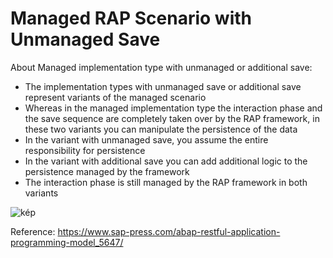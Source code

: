 # Managed RAP Scenario with Unmanaged Save

About Managed implementation type with unmanaged or additional save:

- The implementation types with unmanaged save or additional save represent variants of the managed scenario
- Whereas in the managed implementation type the interaction phase and the save sequence are completely taken over by the RAP framework, in these two variants you can manipulate the persistence of the data
- In the variant with unmanaged save, you assume the entire responsibility for persistence
- In the variant with additional save you can add additional logic to the persistence managed by the framework
- The interaction phase is still managed by the RAP framework in both variants

![kép](https://github.com/attilaberencsi/zrapunmanagedsave/assets/20442467/4d65fc7c-e9d9-41e9-ae9a-64a1d4943811)

Reference: https://www.sap-press.com/abap-restful-application-programming-model_5647/
